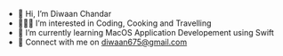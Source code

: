 - 👋 Hi, I’m Diwaan Chandar
- 👨🏻‍💻 I’m interested in Coding, Cooking and Travelling
- 🤖 I’m currently learning MacOS Application Developement using Swift
- 📩 Connect with me on diwaan675@gmail.com
